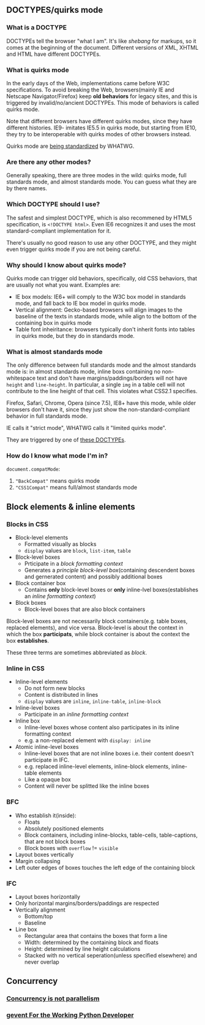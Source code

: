 ## DOCTYPES/quirks mode

### What is a DOCTYPE

DOCTYPEs tell the browser "what I am". It's like *shebang* for markups, so it comes at the beginning of the document. Different versions of XML, XHTML and HTML have different DOCTYPEs.

### What is quirks mode

In the early days of the Web, implementations came before W3C specifications. To avoid breaking the Web, browsers(mainly IE and Netscape Navigator/Firefox) keep **old behaviors** for legacy sites, and this is triggered by invalid/no/ancient DOCTYPEs. This mode of behaviors is called quirks mode.

Note that different browsers have different quirks modes, since they have different histories. IE9- imitates IE5.5 in quirks mode, but starting from IE10, they try to be interoperable with quirks modes of other browsers instead.

Quirks mode are [being standardized](https://quirks.spec.whatwg.org/) by WHATWG.

### Are there any other modes?

Generally speaking, there are three modes in the wild: quirks mode, full standards mode, and almost standards mode. You can guess what they are by there names.

### Which DOCTYPE should I use?

The safest and simplest DOCTYPE, which is also recommened by HTML5 specification, is `<!DOCTYPE html>`. Even IE6 recognizes it and uses the most standard-compliant implementation for it.

There's usually no good reason to use any other DOCTYPE, and they might even trigger quirks mode if you are not being careful.

### Why should I know about quirks mode?

Quirks mode can trigger old behaviors, specifically, old CSS behaviors, that are usually not what you want. Examples are:

* IE box models: IE6+ will comply to the W3C box model in standards mode, and fall back to IE box model in quirks mode.
* Vertical alignment: Gecko-based browsers will align images to the baseline of the texts in standards mode, while align to the bottom of the containing box in quirks mode
* Table font inheiritance: browsers typically don't inherit fonts into tables in quirks mode, but they do in standards mode.

### What is almost standards mode

The only difference between full standards mode and the almost standards mode is: in almost standards mode, inline boxs containing no non-whitespace text and don't have margins/paddings/borders will not have `height` and `line-height`. In particular, a single `img` in a table cell will not contribute to the line height of that cell. This violates what CSS2.1 specifies.

Firefox, Safari, Chrome, Opera (since 7.5), IE8+ have this mode, while older browsers don't have it, since they just show the non-standard-compliant behavior in full standards mode.

IE calls it "strict mode", WHATWG calls it "limited quirks mode".

They are triggered by one of [these DOCTYPEs](https://developer.mozilla.org/en-US/docs/Gecko's_Almost_Standards_Mode).

### How do I know what mode I'm in?

`document.compatMode`:

1. `"BackCompat"` means quirks mode
2. `"CSS1Compat"` means full/almost standards mode


## Block elements & inline elements

### Blocks in CSS

* Block-level elements
    * Formatted visually as blocks
    * `display` values are `block`, `list-item`, `table`
* Block-level boxes
    * Prticipate in a *block formatting context*
    * Generates a *principle block-level box*(containing descendent boxes and gernerated content) and possibly additional boxes
* Block container box
    * Contains **only** block-level boxes or **only** inline-lvel boxes(establishes an *inline formatting context*)
* Block boxes
    * Block-level boxes that are also block containers

Block-level boxes are not necessarily block containers(e.g. table boxes, replaced elements), and vice versa. Block-level is about the context in which the box **participats**, while block container is about the context the box **establishes**.

These three terms are sometimes abbreviated as *block*.

### Inline in CSS

* Inline-level elements
    * Do not form new blocks
    * Content is distributed in lines
    * `display` values are `inline`, `inline-table`, `inline-block`
* Inline-level boxes
    * Participate in an *inline formatting context*
* Inline box
    * Inline-level boxes whose content also participates in its inline formatting context
    * e.g. a non-replaced element with `display: inline`
* Atomic inline-level boxes
    * Inline-level boxes that are not inline boxes i.e. their content doesn't participate in IFC.
    * e.g. replaced inline-level elements, inline-block elements, inline-table elements
    * Like a opaque box
    * Content will never be splitted like the inline boxes

### BFC

* Who establish it(inside):
    * Floats
    * Absolutely positioned elements
    * Block containers, including inline-blocks, table-cells, table-captions, that are not block boxes
    * Block boxes with `overflow` != `visible`
* Layout boxes vertically
* Margin collapsing
* Left outer edges of boxes touches the left edge of the containing block

### IFC

* Layout boxes horizontally
* Only horizontal margins/borders/paddings are respected
* Vertically alignment
    * Bottom/top
    * Baseline
* Line box
    * Rectangular area that contains the boxes that form a line
    * Width: determined by the containing block and floats
    * Height: determined by line height calculations
    * Stacked with no vertical seperation(unless specified elsewhere) and never overlap


## Concurrency

### [Concurrency is not parallelism](http://blog.golang.org/concurrency-is-not-parallelism)

### [gevent For the Working Python Developer](http://sdiehl.github.io/gevent-tutorial/)
